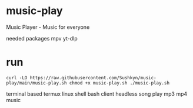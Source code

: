 # music-play
Music Player - Music for everyone

needed packages
mpv yt-dlp

# run
``curl -LO https://raw.githubusercontent.com/Sushkyn/music-play/main/music-play.sh
chmod +x music-play.sh
./music-play.sh``


terminal based termux linux shell bash client headless song play mp3 mp4 music
